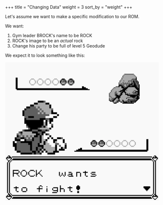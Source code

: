 +++
title = "Changing Data"
weight = 3
sort_by = "weight"
+++

Let's assume we want to make a specific modification to our ROM.

We want:

1) Gym leader BROCK's name to be ROCK
2) ROCK's image to be an _actual_ rock
3) Change his party to be full of level 5 Geodude

We expect it to look something like this:

![Brock Rock](/img/screenshot/brock-rock.png)
